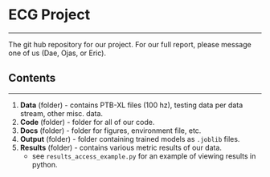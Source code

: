 # ECG Project
---

The git hub repository for our project. For our full report, please message one of us (Dae, Ojas, or Eric).

## Contents
---
1. **Data** (folder) - contains PTB-XL files (100 hz), testing data per data stream, other misc. data. 
2. **Code** (folder) - folder for all of our code. 
3. **Docs** (folder) - folder for figures, environment file, etc.
4. **Output** (folder) - folder containing trained models as `.joblib` files.
5. **Results** (folder) - contains various metric results of our data.
    - see `results_access_example.py` for an example of viewing results in python. 


